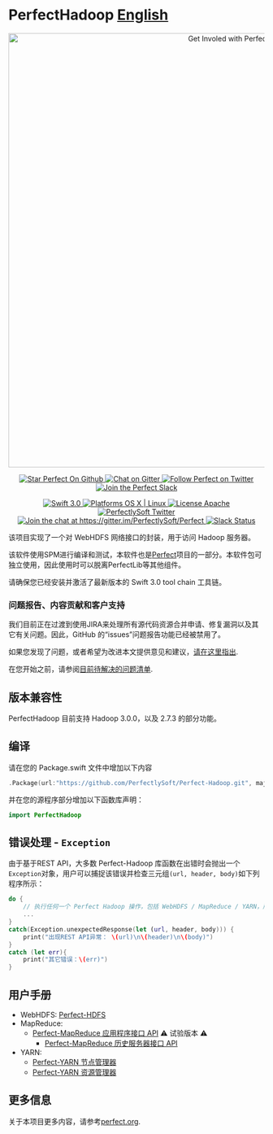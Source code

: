 # PerfectHadoop [English](README.md)

<p align="center">
    <a href="http://perfect.org/get-involved.html" target="_blank">
        <img src="http://perfect.org/assets/github/perfect_github_2_0_0.jpg" alt="Get Involed with Perfect!" width="854" />
    </a>
</p>

<p align="center">
    <a href="https://github.com/PerfectlySoft/Perfect" target="_blank">
        <img src="http://www.perfect.org/github/Perfect_GH_button_1_Star.jpg" alt="Star Perfect On Github" />
    </a>  
    <a href="https://gitter.im/PerfectlySoft/Perfect" target="_blank">
        <img src="http://www.perfect.org/github/Perfect_GH_button_2_Git.jpg" alt="Chat on Gitter" />
    </a>  
    <a href="https://twitter.com/perfectlysoft" target="_blank">
        <img src="http://www.perfect.org/github/Perfect_GH_button_3_twit.jpg" alt="Follow Perfect on Twitter" />
    </a>  
    <a href="http://perfect.ly" target="_blank">
        <img src="http://www.perfect.org/github/Perfect_GH_button_4_slack.jpg" alt="Join the Perfect Slack" />
    </a>
</p>

<p align="center">
    <a href="https://developer.apple.com/swift/" target="_blank">
        <img src="https://img.shields.io/badge/Swift-3.0-orange.svg?style=flat" alt="Swift 3.0">
    </a>
    <a href="https://developer.apple.com/swift/" target="_blank">
        <img src="https://img.shields.io/badge/Platforms-OS%20X%20%7C%20Linux%20-lightgray.svg?style=flat" alt="Platforms OS X | Linux">
    </a>
    <a href="http://perfect.org/licensing.html" target="_blank">
        <img src="https://img.shields.io/badge/License-Apache-lightgrey.svg?style=flat" alt="License Apache">
    </a>
    <a href="http://twitter.com/PerfectlySoft" target="_blank">
        <img src="https://img.shields.io/badge/Twitter-@PerfectlySoft-blue.svg?style=flat" alt="PerfectlySoft Twitter">
    </a>
    <a href="https://gitter.im/PerfectlySoft/Perfect?utm_source=badge&utm_medium=badge&utm_campaign=pr-badge&utm_content=badge" target="_blank">
        <img src="https://img.shields.io/badge/Gitter-Join%20Chat-brightgreen.svg" alt="Join the chat at https://gitter.im/PerfectlySoft/Perfect">
    </a>
    <a href="http://perfect.ly" target="_blank">
        <img src="http://perfect.ly/badge.svg" alt="Slack Status">
    </a>
</p>


该项目实现了一个对 WebHDFS 网络接口的封装，用于访问 Hadoop 服务器。

该软件使用SPM进行编译和测试，本软件也是[Perfect](https://github.com/PerfectlySoft/Perfect)项目的一部分。本软件包可独立使用，因此使用时可以脱离PerfectLib等其他组件。

请确保您已经安装并激活了最新版本的 Swift 3.0 tool chain 工具链。

### 问题报告、内容贡献和客户支持

我们目前正在过渡到使用JIRA来处理所有源代码资源合并申请、修复漏洞以及其它有关问题。因此，GitHub 的“issues”问题报告功能已经被禁用了。

如果您发现了问题，或者希望为改进本文提供意见和建议，[请在这里指出](http://jira.perfect.org:8080/servicedesk/customer/portal/1).

在您开始之前，请参阅[目前待解决的问题清单](http://jira.perfect.org:8080/projects/ISS/issues).

## 版本兼容性
PerfectHadoop 目前支持 Hadoop 3.0.0，以及 2.7.3 的部分功能。

## 编译
请在您的 Package.swift 文件中增加以下内容

``` swift
.Package(url:"https://github.com/PerfectlySoft/Perfect-Hadoop.git", majorVersion: 1, minor: 0)
```

并在您的源程序部分增加以下函数库声明：
``` swift
import PerfectHadoop
```
## 错误处理 - `Exception`

由于基于REST API，大多数 Perfect-Hadoop 库函数在出错时会抛出一个`Exception`对象，用户可以捕捉该错误并检查三元组`(url, header, body)`如下列程序所示：

``` swift
do {
	// 执行任何一个 Perfect Hadoop 操作，包括 WebHDFS / MapReduce / YARN，所有的操作
	...
}
catch(Exception.unexpectedResponse(let (url, header, body))) {
	print("出现REST API异常： \(url)\n\(header)\n\(body)")
}
catch (let err){
	print("其它错误：\(err)")
}
```

## 用户手册
- WebHDFS: [Perfect-HDFS](Doc.zh_CN/WebHDFS.md)
- MapReduce: 
	* [Perfect-MapReduce 应用程序接口 API](Doc.zh_CN/MapReduceMaster.md) ⚠️ 试验版本 ⚠️ 
        * [Perfect-MapReduce 历史服务器接口 API](Doc.zh_CN/MapReduceHistory.md) 
- YARN:
	* [Perfect-YARN 节点管理器](Doc/YARNNodeManager.md) 
	* [Perfect-YARN 资源管理器](Doc/YARNResourceManager.md) 

## 更多信息
关于本项目更多内容，请参考[perfect.org](http://perfect.org).
